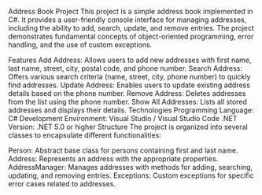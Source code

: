 Address Book Project
This project is a simple address book implemented in C#. It provides a user-friendly console interface for managing addresses, including the ability to add, search, update, and remove entries. The project demonstrates fundamental concepts of object-oriented programming, error handling, and the use of custom exceptions.

Features
Add Address: Allows users to add new addresses with first name, last name, street, city, postal code, and phone number.
Search Address: Offers various search criteria (name, street, city, phone number) to quickly find addresses.
Update Address: Enables users to update existing address details based on the phone number.
Remove Address: Deletes addresses from the list using the phone number.
Show All Addresses: Lists all stored addresses and displays their details.
Technologies
Programming Language: C#
Development Environment: Visual Studio / Visual Studio Code
.NET Version: .NET 5.0 or higher
Structure
The project is organized into several classes to encapsulate different functionalities:

Person: Abstract base class for persons containing first and last name.
Address: Represents an address with the appropriate properties.
AddressManager: Manages addresses with methods for adding, searching, updating, and removing entries.
Exceptions: Custom exceptions for specific error cases related to addresses.

